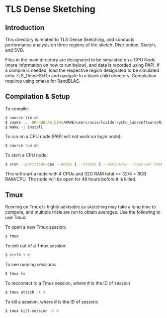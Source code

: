 # TLS Dense Sketching
## Introduction
This directory is related to TLS Dense Sketching, and conducts performance analysis on three regions of the sketch: Distribution, Sketch, and SVD.

Files in the main directory are designated to be simulated on a CPU Node (more information on how to run below), and data is recorded using PAPI. If a compile is needed, load the respective region designated to be simulated onto TLS_DenseSkOp and navigate to a blank child directory. Compilation requires using cmake for RandBLAS.

## Compilation & Setup

To compile:
```bash
$ source lib.sh
$ cmake .. -DRandBLAS_DIR=/WAVE/users/unix/lcalder/ycho_lab/software/RandBLAS/RandBLAS-install/lib64/cmake/ -Dlapackpp_DIR=/WAVE/users/unix/lcalder/ycho_lab/software/RandBLAS/lapackpp-build/lib64/cmake/lapackpp/ -Dblaspp_DIR=/WAVE/users/unix/lcalder/ycho_lab/software/RandBLAS/blaspp-install/lib64/cmake/blaspp -DRandom123_DIR=/WAVE/users/unix/lcalder/ycho_lab/software/RandBLAS/random123/include/
$ make -j install
```

To run on a CPU node (PAPI will not work on login node):
```bash
$ source run.sh
```

To start a CPU node:
```bash
$ srun --partition=cpu --nodes 1 --ntasks 1 --exclusive --cpus-per-task 20 --mem=32G --time 4-04:00:00 --pty /bin/bash
```

This will start a node with 4 CPUs and 32G RAM total >> 32/4 = 8GB RAM/CPU.
The node will be open for 48 hours before it is killed.

## Tmux

Running on Tmux is highly advisable as sketching may take a long time to compute, and multiple trials are run to obtain averages. Use the following to use Tmux:

To open a new Tmux session:
```bash
$ tmux
```

To exit out of a Tmux session:
```bash
$ ctrlb + d
```

To see running sessions:
```bash
$ tmux ls
```

To reconnect to a Tmux session, where # is the ID of session
```bash
$ tmux attach -t #
```

To kill a session, where # is the ID of session:
```bash
$ tmux kill-session -t #
```



